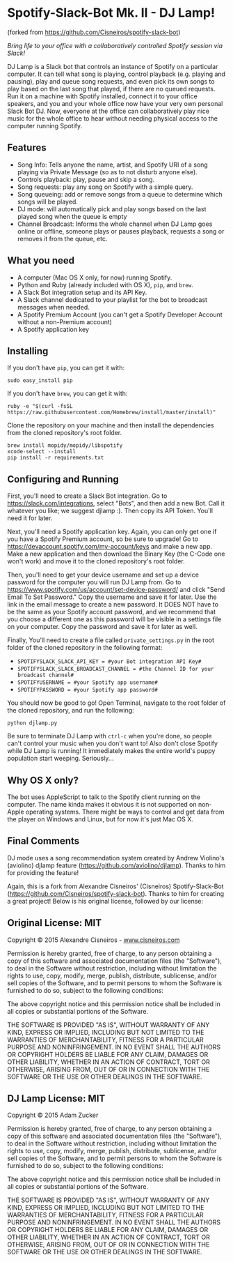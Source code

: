 # Spotify-Slack-Bot Mk. II - DJ Lamp!
(forked from https://github.com/Cisneiros/spotify-slack-bot)

*Bring life to your office with a collaboratively controlled Spotify session via Slack!*

DJ Lamp is a Slack bot that controls an instance of Spotify on a particular computer. It can tell what song is playing, control playback (e.g. playing and pausing), play and queue song requests, and even pick its own songs to play based on the last song that played, if there are no queued requests. Run it on a machine with Spotify installed, connect it to your office speakers, and you and your whole office now have your very own personal Slack Bot DJ. Now, everyone at the office can collaboratively play nice music for the whole office to hear without needing physical access to the computer running Spotify. 

## Features

* Song Info: Tells anyone the name, artist, and Spotify URI of a song playing via Private Message (so as to not disturb anyone else).
* Controls playback: play, pause and skip a song.
* Song requests: play any song on Spotify with a simple query.
* Song queueing: add or remove songs from a queue to determine which songs will be played.
* DJ mode: will automatically pick and play songs based on the last played song when the queue is empty
* Channel Broadcast: Informs the whole channel when DJ Lamp goes online or offline, someone plays or pauses playback, requests a song or removes it from the queue, etc.

## What you need

* A computer (Mac OS X only, for now) running Spotify.
* Python and Ruby (already included with OS X), `pip`, and `brew`.
* A Slack Bot integration setup and its API Key.
* A Slack channel dedicated to your playlist for the bot to broadcast messages when needed.
* A Spotify Premium Account (you can't get a Spotify Developer Account without a non-Premium account)
* A Spotify application key

## Installing

If you don't have `pip`, you can get it with:

```shell
sudo easy_install pip
```

If you don't have `brew`, you can get it with:

```shell
ruby -e "$(curl -fsSL https://raw.githubusercontent.com/Homebrew/install/master/install)"
```

Clone the repository on your machine and then install the dependencies from the cloned repository's root folder.

```shell
brew install mopidy/mopidy/libspotify
xcode-select --install
pip install -r requirements.txt
```

## Configuring and Running

First, you'll need to create a Slack Bot integration. Go to https://slack.com/integrations, select "Bots", and then add a new Bot. Call it whatever you like; we suggest djlamp :). Then copy its API Token. You'll need it for later.

Next, you'll need a Spotify application key. Again, you can only get one if you have a Spotify Premium account, so be sure to upgrade! Go to https://devaccount.spotify.com/my-account/keys and make a new app. Make a new application and then download the Binary Key (the C-Code one won't work) and move it to the cloned repository's root folder. 

Then, you'll need to get your device username and set up a device password for the computer you will run DJ Lamp from. Go to https://www.spotify.com/us/account/set-device-password/ and click "Send Email To Set Password." Copy the username and save it for later. Use the link in the email message to create a new password. It DOES NOT have to be the same as your Spotify account password, and we recommend that you choose a different one as this password will be visible in a settings file on your computer. Copy the password and save it for later as well.

Finally, You'll need to create a file called `private_settings.py` in the root folder of the cloned repository in the following format:

* `SPOTIFYSLACK_SLACK_API_KEY = #your Bot integration API Key#`
* `SPOTIFYSLACK_SLACK_BROADCAST_CHANNEL = #the Channel ID for your broadcast channel#`
* `SPOTIFYUSERNAME = #your Spotify app username#`
* `SPOTIFYPASSWORD = #your Spotify app password#`

You should now be good to go! Open Terminal, navigate to the root folder of the cloned repository, and run the following:

```shell
python djlamp.py
```

Be sure to terminate DJ Lamp with `ctrl-c` when you're done, so people can't control your music when you don't want to! Also don't close Spotify while DJ Lamp is running! It immediately makes the entire world's puppy population start weeping. Seriously...

## Why OS X only?

The bot uses AppleScript to talk to the Spotify client running on the computer. The name kinda makes it obvious it is not supported on non-Apple operating systems. There might be ways to control and get data from the player on Windows and Linux, but for now it's just Mac OS X.

## Final Comments

DJ mode uses a song recommendation system created by Andrew Violino's (aviolino) djlamp feature (https://github.com/aviolino/djlamp). Thanks to him for providing the feature!

Again, this is a fork from Alexandre Cisneiros' (Cisneiros) Spotify-Slack-Bot (https://github.com/Cisneiros/spotify-slack-bot). Thanks to him for creating a great project! Below is his original license, followed by our license:

## Original License: MIT

Copyright © 2015 Alexandre Cisneiros - www.cisneiros.com

Permission is hereby granted, free of charge, to any person obtaining a copy of this software and associated documentation files (the "Software"), to deal in the Software without restriction, including without limitation the rights to use, copy, modify, merge, publish, distribute, sublicense, and/or sell copies of the Software, and to permit persons to whom the Software is furnished to do so, subject to the following conditions:

The above copyright notice and this permission notice shall be included in all copies or substantial portions of the Software.

THE SOFTWARE IS PROVIDED "AS IS", WITHOUT WARRANTY OF ANY KIND, EXPRESS OR IMPLIED, INCLUDING BUT NOT LIMITED TO THE WARRANTIES OF MERCHANTABILITY, FITNESS FOR A PARTICULAR PURPOSE AND NONINFRINGEMENT.  IN NO EVENT SHALL THE AUTHORS OR COPYRIGHT HOLDERS BE LIABLE FOR ANY CLAIM, DAMAGES OR OTHER LIABILITY, WHETHER IN AN ACTION OF CONTRACT, TORT OR OTHERWISE, ARISING FROM, OUT OF OR IN CONNECTION WITH THE SOFTWARE OR THE USE OR OTHER DEALINGS IN THE SOFTWARE.

## DJ Lamp License: MIT

Copyright © 2015 Adam Zucker

Permission is hereby granted, free of charge, to any person obtaining a copy of this software and associated documentation files (the "Software"), to deal in the Software without restriction, including without limitation the rights to use, copy, modify, merge, publish, distribute, sublicense, and/or sell copies of the Software, and to permit persons to whom the Software is furnished to do so, subject to the following conditions:

The above copyright notice and this permission notice shall be included in all copies or substantial portions of the Software.

THE SOFTWARE IS PROVIDED "AS IS", WITHOUT WARRANTY OF ANY KIND, EXPRESS OR IMPLIED, INCLUDING BUT NOT LIMITED TO THE WARRANTIES OF MERCHANTABILITY, FITNESS FOR A PARTICULAR PURPOSE AND NONINFRINGEMENT.  IN NO EVENT SHALL THE AUTHORS OR COPYRIGHT HOLDERS BE LIABLE FOR ANY CLAIM, DAMAGES OR OTHER LIABILITY, WHETHER IN AN ACTION OF CONTRACT, TORT OR OTHERWISE, ARISING FROM, OUT OF OR IN CONNECTION WITH THE SOFTWARE OR THE USE OR OTHER DEALINGS IN THE SOFTWARE.
